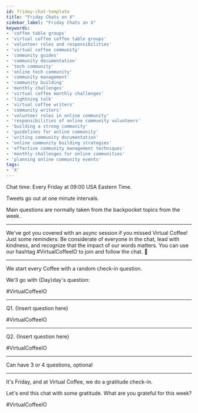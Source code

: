 ```yaml
---
id: friday-chat-template
title: "Friday Chats on X"
sidebar_label: "Friday Chats on X"
keywords: 
- 'coffee table groups'
- 'virtual coffee coffee table groups'
- 'volunteer roles and responsibilities'
- 'virtual coffee community'
- 'community guides'
- 'community documentation'
- 'tech community'
- 'online tech community'
- 'community management'
- 'community building'
- 'monthly challenges'
- 'virtual coffee monthly challenges'
- 'lightning talk'
- 'virtual coffee writers'
- 'community writers'
- 'volunteer roles in online community'
- 'responsibilities of online community volunteers'
- 'building a strong community'
- 'guidelines for online community'
- 'writing community documentation'
- 'online community building strategies'
- 'effective community management techniques'
- 'monthly challenges for online communities'
- 'planning online community events'
tags: 
- 'X'
---
```


Chat time: Every Friday at 09:00 USA Eastern Time.

Tweets go out at one minute intervals.

Main questions are normally taken from the backpocket topics from the week.

---

We've got you covered with an async session if you missed Virtual Coffee! Just some reminders: Be considerate of everyone in the chat, lead with kindness, and recognize that the impact of our words matters. You can use our hashtag #VirtualCoffeeIO to join and follow the chat. 🤩

---

We start every Coffee with a random check-in question.

We'll go with {Day}day's question:

#VirtualCoffeeIO

---

Q1. {Insert question here}

#VirtualCoffeeIO

---

Q2. {Insert question here}

#VirtualCoffeeIO

---

Can have 3 or 4 questions, optional

---

It's Friday, and at Virtual Coffee, we do a gratitude check-in.

Let's end this chat with some gratitude. What are you grateful for this week?

#VirtualCoffeeIO
